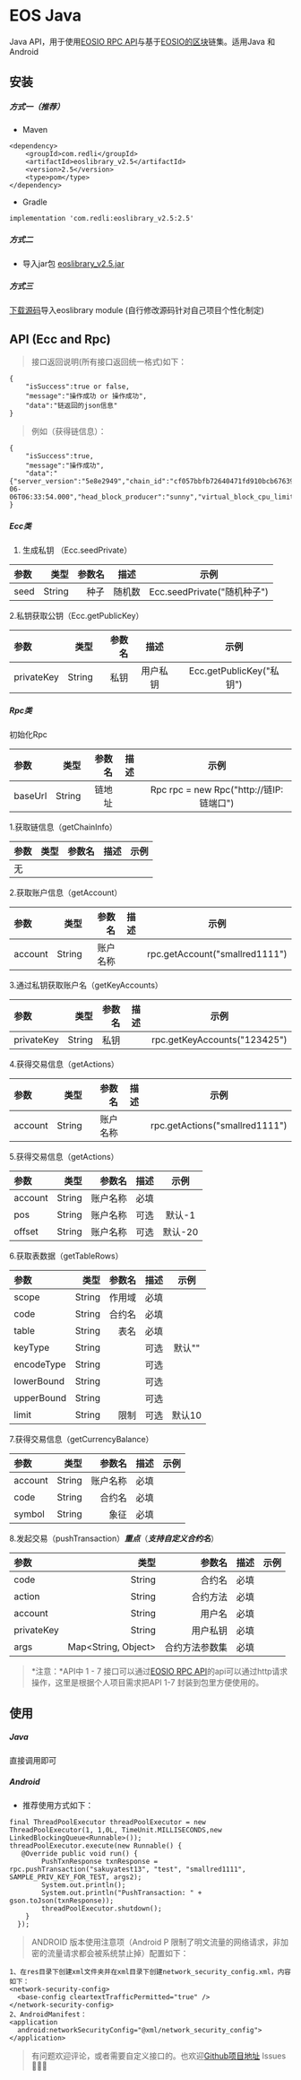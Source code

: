 # EOS Java
Java API，用于使用[EOSIO RPC API](https://developers.eos.io/eosio-nodeos/reference)与基于[EOSIO的区块](https://developers.eos.io/eosio-nodeos/reference)链集。适用Java 和 Android 

## 安装

##### 方式一（推荐）
- Maven
```
<dependency>
	<groupId>com.redli</groupId>
	<artifactId>eoslibrary_v2.5</artifactId>
	<version>2.5</version>
	<type>pom</type>
</dependency>
```
- Gradle
```
implementation 'com.redli:eoslibrary_v2.5:2.5'
```

##### 方式二
- 导入jar包 [eoslibrary_v2.5.jar](https://github.com/TBoyLi/eos-lib-simple/blob/master/app/libs/eoslibrary_v2.5.jar)

##### 方式三
[下载源码](https://github.com/TBoyLi/eos-lib-simple)导入eoslibrary module (自行修改源码针对自己项目个性化制定)

## API (Ecc and Rpc)
>接口返回说明(所有接口返回统一格式)如下：
```
{
    "isSuccess":true or false,
    "message":"操作成功 or 操作成功",
    "data":"链返回的json信息"
}
```
>例如（获得链信息）：
```
{
    "isSuccess":true,
    "message":"操作成功",
    "data":"{"server_version":"5e8e2949","chain_id":"cf057bbfb72640471fd910bcb67639c22df9f92470936cddc1ade0e2f2e7dc4f","head_block_num":28601043,"last_irreversible_block_num":28601030,"last_irreversible_block_id":"01b46ac611697416b029dc9d7ea9e0033904ddb84bb40a7cc0447e6b3a39a02f","head_block_id":"01b46ad38b76ccff4e1c31b1e64f6f80eb4b40ee870b57427cfa26961957d2da","head_block_time":"2019-06-06T06:33:54.000","head_block_producer":"sunny","virtual_block_cpu_limit":200000000,"virtual_block_net_limit":1048576000,"block_cpu_limit":199900,"block_net_limit":1048576,"server_version_string":"v1.6.3"}"
}
```

##### Ecc类
1. 生成私钥 （Ecc.seedPrivate）

| 参数 | 类型 |参数名 | 描述 | 示例 | 
| :------| ------: | ------: | :------: | :------: |
| seed | String | 种子 | 随机数 | Ecc.seedPrivate("随机种子") |

2.私钥获取公钥（Ecc.getPublicKey）

| 参数 | 类型 |参数名 | 描述 | 示例 | 
| :------| ------: | ------: | :------: | :------: |
| privateKey | String | 私钥 | 用户私钥 | Ecc.getPublicKey("私钥") |

##### Rpc类
初始化Rpc

| 参数 | 类型 |参数名 | 描述 | 示例 | 
| :------| ------: | ------: | :------: | :------: |
| baseUrl | String | 链地址 |  | Rpc rpc = new Rpc("http://链IP:链端口") |

1.获取链信息（getChainInfo）

| 参数 | 类型 |参数名 | 描述 | 示例 | 
| :------| ------: | ------: | :------: | :------: |
| 无 | |  |  |  |

2.获取账户信息（getAccount）

| 参数 | 类型 |参数名 | 描述 | 示例 | 
| :------| ------: | ------: | :------: | :------: |
| account | String | 账户名称 |   |  rpc.getAccount("smallred1111")  |

3.通过私钥获取账户名（getKeyAccounts）

| 参数 | 类型 |参数名 | 描述 | 示例 | 
| :------| ------: | ------: | :------: | :------: |
| privateKey | String | 私钥 |   |  rpc.getKeyAccounts("123425")  |

4.获得交易信息（getActions）

| 参数 | 类型 |参数名 | 描述 | 示例 | 
| :------| ------: | ------: | :------: | :------: |
| account | String | 账户名称 |   |  rpc.getActions("smallred1111") |

5.获得交易信息（getActions）

| 参数 | 类型 |参数名 | 描述 | 示例 | 
| :------| ------: | ------: | :------: | :------: |
| account | String | 账户名称 | 必填  |   |
| pos | String | 账户名称 | 可选  | 默认-1 |
| offset | String | 账户名称 | 可选  | 默认-20 |

6.获取表数据（getTableRows）

| 参数 | 类型 |参数名 | 描述 | 示例 | 
| :------| ------: | ------: | :------: | :------: |
| scope | String | 作用域 | 必填  |   |
| code | String | 合约名 | 必填  |   |
| table | String | 表名 | 必填  |   |
| keyType | String |  | 可选  |  默认""  |
| encodeType | String |  | 可选  |   |
| lowerBound | String |  | 可选  |   |
| upperBound | String |  | 可选  |   |
| limit | String | 限制 | 可选  | 默认10  |

7.获得交易信息（getCurrencyBalance）

| 参数 | 类型 |参数名 | 描述 | 示例 | 
| :------| ------: | ------: | :------: | :------: |
| account | String | 账户名称 | 必填  |   |
| code | String | 合约名 |  必填  |  |
| symbol | String | 象征 |  必填  |  |


8.发起交易（pushTransaction）***重点***（***支持自定义合约名***）

| 参数 | 类型 |参数名 | 描述 | 示例 | 
| :------| ------: | ------: | :------: | :------: |
| code | String | 合约名 |  必填  |  |
| action | String | 合约方法 | 必填  |   |
| account | String | 用户名 | 必填  |   |
| privateKey | String | 用户私钥 |  必填  |  |
| args | Map<String, Object> | 合约方法参数集 |  必填  |  |

>*注意：*API中 1 - 7 接口可以通过[EOSIO RPC API](https://developers.eos.io/eosio-nodeos/reference)的api可以通过http请求操作，这里是根据个人项目需求把API 1-7 封装到包里方便使用的。

## 使用
##### Java
直接调用即可

##### Android
- 推荐使用方式如下：
```
final ThreadPoolExecutor threadPoolExecutor = new ThreadPoolExecutor(1, 1,0L, TimeUnit.MILLISECONDS,new LinkedBlockingQueue<Runnable>());
threadPoolExecutor.execute(new Runnable() {
   @Override public void run() {
        PushTxnResponse txnResponse = rpc.pushTransaction("sakuyatest13", "test", "smallred1111", SAMPLE_PRIV_KEY_FOR_TEST, args2);
        System.out.println();
        System.out.println("PushTransaction: " + gson.toJson(txnResponse));
        threadPoolExecutor.shutdown();
    }
  });
```
>ANDROID 版本使用注意项（Android P 限制了明文流量的网络请求，非加密的流量请求都会被系统禁止掉）配置如下：
```
1、在res目录下创建xml文件夹并在xml目录下创建network_security_config.xml，内容如下：
<network-security-config>
  <base-config cleartextTrafficPermitted="true" />
</network-security-config>
2、AndroidManifest：
<application
  android:networkSecurityConfig="@xml/network_security_config">
</application>
```
>有问题欢迎评论，或者需要自定义接口的。也欢迎[Github项目地址](https://github.com/TBoyLi/eos-lib-simple) Issues :clap::clap::clap:
